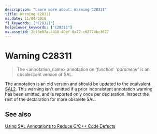 ```yaml
---
description: "Learn more about: Warning C28311"
title: Warning C28311
ms.date: 11/04/2016
f1_keywords: ["C28311"]
helpviewer_keywords: ["C28311"]
ms.assetid: 2c76e07a-4418-40ef-8a77-c62774bc3677
---
```

# Warning C28311

> The <annotation_name> annotation on '*function*' '*parameter*' is an obsolescent version of SAL.

The annotation is an old version and should be updated to the equivalent [SAL2](../code-quality/using-sal-annotations-to-reduce-c-cpp-code-defects.md). This warning isn't emitted if a prior inconsistent annotation warning has been emitted, and is reported only once per declaration. Inspect the rest of the declaration for more obsolete SAL.

## See also

[Using SAL Annotations to Reduce C/C++ Code Defects](../code-quality/using-sal-annotations-to-reduce-c-cpp-code-defects.md)
